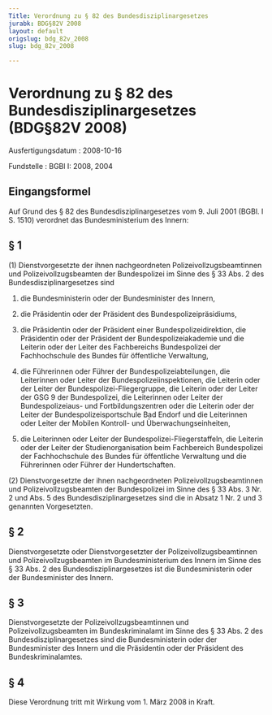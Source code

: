 ```yaml
---
Title: Verordnung zu § 82 des Bundesdisziplinargesetzes
jurabk: BDG§82V 2008
layout: default
origslug: bdg_82v_2008
slug: bdg_82v_2008

---
```


# Verordnung zu § 82 des Bundesdisziplinargesetzes (BDG§82V 2008)

Ausfertigungsdatum
:   2008-10-16

Fundstelle
:   BGBl I: 2008, 2004

## Eingangsformel

Auf Grund des § 82 des Bundesdisziplinargesetzes vom 9. Juli 2001
(BGBl. I S. 1510) verordnet das Bundesministerium des Innern:

## § 1

(1) Dienstvorgesetzte der ihnen nachgeordneten
Polizeivollzugsbeamtinnen und Polizeivollzugsbeamten der Bundespolizei
im Sinne des § 33 Abs. 2 des Bundesdisziplinargesetzes sind

1.  die Bundesministerin oder der Bundesminister des Innern,


2.  die Präsidentin oder der Präsident des Bundespolizeipräsidiums,


3.  die Präsidentin oder der Präsident einer Bundespolizeidirektion, die
    Präsidentin oder der Präsident der Bundespolizeiakademie und die
    Leiterin oder der Leiter des Fachbereichs Bundespolizei der
    Fachhochschule des Bundes für öffentliche Verwaltung,


4.  die Führerinnen oder Führer der Bundespolizeiabteilungen, die
    Leiterinnen oder Leiter der Bundespolizeiinspektionen, die Leiterin
    oder der Leiter der Bundespolizei-Fliegergruppe, die Leiterin oder der
    Leiter der GSG 9 der Bundespolizei, die Leiterinnen oder Leiter der
    Bundespolizeiaus- und Fortbildungszentren oder die Leiterin oder der
    Leiter der Bundespolizeisportschule Bad Endorf und die Leiterinnen
    oder Leiter der Mobilen Kontroll- und Überwachungseinheiten,


5.  die Leiterinnen oder Leiter der Bundespolizei-Fliegerstaffeln, die
    Leiterin oder der Leiter der Studienorganisation beim Fachbereich
    Bundespolizei der Fachhochschule des Bundes für öffentliche Verwaltung
    und die Führerinnen oder Führer der Hundertschaften.




(2) Dienstvorgesetzte der ihnen nachgeordneten
Polizeivollzugsbeamtinnen und Polizeivollzugsbeamten der Bundespolizei
im Sinne des § 33 Abs. 3 Nr. 2 und Abs. 5 des
Bundesdisziplinargesetzes sind die in Absatz 1 Nr. 2 und 3 genannten
Vorgesetzten.

## § 2

Dienstvorgesetzte oder Dienstvorgesetzter der
Polizeivollzugsbeamtinnen und Polizeivollzugsbeamten im
Bundesministerium des Innern im Sinne des § 33 Abs. 2 des
Bundesdisziplinargesetzes ist die Bundesministerin oder der
Bundesminister des Innern.

## § 3

Dienstvorgesetzte der Polizeivollzugsbeamtinnen und
Polizeivollzugsbeamten im Bundeskriminalamt im Sinne des § 33 Abs. 2
des Bundesdisziplinargesetzes sind die Bundesministerin oder der
Bundesminister des Innern und die Präsidentin oder der Präsident des
Bundeskriminalamtes.

## § 4

Diese Verordnung tritt mit Wirkung vom 1. März 2008 in Kraft.

